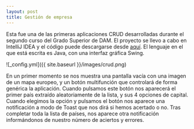 ```yaml
---
layout: post
title: Gestión de empresa
---
```


Esta fue una de las primeras aplicaciones CRUD desarrolladas durante el segundo curso del Grado Superior de DAM. El proyecto se llevo a cabo en IntelliJ IDEA y el código puede descargarse desde [aquí](https://github.com/JoMaGaBa1/Portfolio/tree/main/Empresa). El lenguaje en el que está escrita es Java, con una interfaz gráfica Swing.

![_config.yml]({{ site.baseurl }}/images/crud.png)

En un primer momento se nos muestra una pantalla vacía con una imagen de un mapa europeo, y un botón multifunción que controlará de forma genérica la aplicación. Cuando pulsamos este botón nos aparecerá el primer país extraído aleatoriamente de la lista, y sus 4 opciones de capital. Cuando elegimos la opción y pulsamos el botón nos aparece una notificación a modo de Toast que nos dirá si hemos acertado o no. Tras completar toda la lista de países, nos aparece otra notificación informándonos de nuestro número de aciertos y errores.
